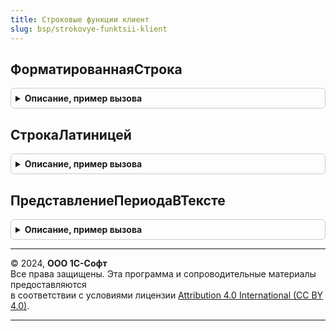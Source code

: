 ```yaml
---
title: Строковые функции клиент
slug: bsp/strokovye-funktsii-klient
---
```



## ФорматированнаяСтрока
<details style="margin: 1em 0; padding: 0.5em; border: 1px solid #ccc; border-radius: 6px;">

<summary style="font-weight: bold; cursor: pointer;">Описание, пример вызова</summary>

```bsl

// Форматирует строку в соответствии с заданным шаблоном.
// Возможные значения тегов в шаблоне:
// - <span style="Имя свойства: Имя элемента стиля">Строка</span> - оформляет текст описанными
//      в атрибуте style элементами стиля.
// - <b> Строка </b> - выделяет строку элементом стиля ВажнаяНадписьШрифт,
//      который соответствует полужирному шрифту.
// - <a href="Ссылка">Строка</a> - добавляет гиперссылку.
// - <img src="Календарь"> - добавляет картинку из библиотеки картинок.
// Атрибут style применяется для оформления текста. Атрибут может быть использован для тегов span и a.
// Вначале следует имя стилевого свойства, затем через двоеточие имя элемента стиля.
// Стилевые свойства:
//  - color - Определяет цвет текста. Например, color: ГиперссылкаЦвет;
//  - background-color - Определяет цвет фона у текста. Например, background-color: ИтогиФонГруппы;
//  - font - Определяет шрифт текста.Например, font: ОсновнойЭлементСписка.
// Стилевые свойства разделяются точкой с запятой. Например, style="color: ГиперссылкаЦвет; font: ОсновнойЭлементСписка"
// Вложенные теги не поддерживаются.
//
// Параметры:
//  ШаблонСтроки - Строка - строка, содержащая теги форматирования.
//  Параметр<n>  - Строка - значение подставляемого параметра.
//
// Возвращаемое значение:
//  ФорматированнаяСтрока - преобразованная строка.
//
// Пример:
//  1. СтроковыеФункцииКлиент.ФорматированнаяСтрока(НСтр("ru='
//       <span style=""color: ЗаблокированныйРеквизитЦвет; font: ВажнаяНадписьШрифт"">Минимальная</span> версия приложения <b>1.1</b>.
//       <a href = ""Обновление"">Обновите</a> приложение.'"));
//  2. СтроковыеФункцииКлиент.ФорматированнаяСтрока(НСтр("ru='Режим: <img src=""РедактироватьВДиалоге"">
//       <a style=""color: ИзмененноеЗначениеРеквизитаЦвет; background-color: ИзмененноеЗначениеРеквизитаФон""
//       href=""e1cib/command/Обработка.Редактор"">Редактирование</a>'"));
//  3. СтроковыеФункцииКлиент.ФорматированнаяСтрока(НСтр("ru='Текущая дата <img src=""Календарь"">
//       <span style=""font:ВажнаяНадписьШрифт"">%1</span>'"), ТекущаяДатаСеанса());
//
Функция ФорматированнаяСтрока(Знач ШаблонСтроки, Знач Параметр1 = Неопределено, Знач Параметр2 = Неопределено, Экспорт
```

Пример вызова
```bsl
Результат = СтроковыеФункцииКлиент.ФорматированнаяСтрока(ШаблонСтроки, Параметр1, Параметр2, );
```
</details>

## СтрокаЛатиницей
<details style="margin: 1em 0; padding: 0.5em; border: 1px solid #ccc; border-radius: 6px;">

<summary style="font-weight: bold; cursor: pointer;">Описание, пример вызова</summary>

```bsl

// Преобразует исходную строку в транслит.
// Может использоваться для отправки SMS-сообщений латиницей или для сохранения
// файлов и папок, чтобы обеспечить возможность их переноса между разными операционными системами.
// Обратное преобразование из латинских символов не предусмотрено.
//
// Параметры:
//  Значение - Строка - произвольная строка.
//
// Возвращаемое значение:
//  Строка - строка, в которой кириллица заменена на транслит.
//
Функция СтрокаЛатиницей(Знач Значение) Экспорт
```

Пример вызова
```bsl
Результат = СтроковыеФункцииКлиент.СтрокаЛатиницей(Значение) 
```
</details>

## ПредставлениеПериодаВТексте
<details style="margin: 1em 0; padding: 0.5em; border: 1px solid #ccc; border-radius: 6px;">

<summary style="font-weight: bold; cursor: pointer;">Описание, пример вызова</summary>

```bsl

// Возвращает представление периода в нижнем регистре или с заглавной буквы,
//  если с него начинается фраза (предложение).
//  Например, если требуется вывести представление периода в заголовке отчета
//  в формате "Продажи за [ДатаНачала] - [ДатаОкончания]", то ожидается, что
//  результат будет выглядеть так: "Продажи за февраль 2020 г. - март 2020 г.".
//  Т.е. - строчно, т.к. "февраль 2020 г. - март 2020 г." не является началом предложения.
//
// Параметры:
//  ДатаНачала - Дата - начало периода.
//  ДатаОкончания - Дата - конец периода.
//  ФорматнаяСтрока - Строка - определяет способ форматирования периода.
//  СЗаглавнойБуквы - Булево - Истина, если с представления периода начинается предложение.
//                    По умолчанию - Ложь.
//
// Возвращаемое значение:
//   Строка - представление периода в требуемом формате и регистре.
//
Функция ПредставлениеПериодаВТексте(ДатаНачала, ДатаОкончания, ФорматнаяСтрока = "", СЗаглавнойБуквы = Ложь) Экспорт
```

Пример вызова
```bsl
Результат = СтроковыеФункцииКлиент.ПредставлениеПериодаВТексте(ДатаНачала, ДатаОкончания, ФорматнаяСтрока, СЗаглавнойБуквы);
```
</details>

---

© 2024, **ООО 1С-Софт**  
Все права защищены. Эта программа и сопроводительные материалы предоставляются  
в соответствии с условиями лицензии [Attribution 4.0 International (CC BY 4.0)](https://creativecommons.org/licenses/by/4.0/legalcode).

---
